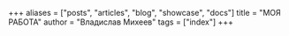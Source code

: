+++
aliases = ["posts", "articles", "blog", "showcase", "docs"]
title = "МОЯ РАБОТА"
author = "Владислав Михеев"
tags = ["index"]
+++
